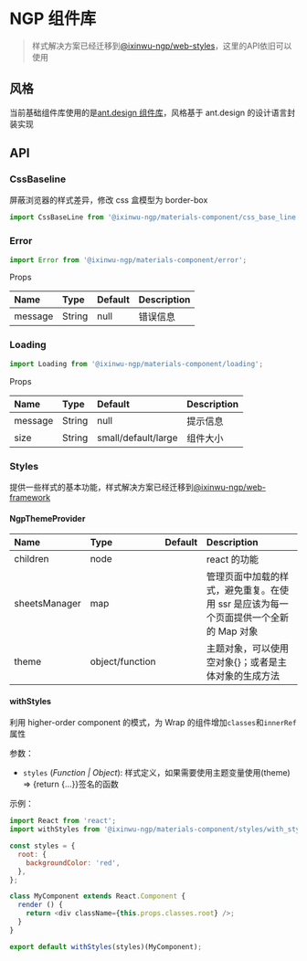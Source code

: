 # NGP 组件库

> 样式解决方案已经迁移到[@ixinwu-ngp/web-styles](../packages/web-styles/README.md)，这里的API依旧可以使用

## 风格

当前基础组件库使用的是[ant.design 组件库](https://ant.design/docs/react/introduce-cn)，风格基于 ant.design 的设计语言封装实现

## API

### CssBaseline

屏蔽浏览器的样式差异，修改 css 盒模型为 border-box

```js
import CssBaseLine from '@ixinwu-ngp/materials-component/css_base_line';
```

### Error

```js
import Error from '@ixinwu-ngp/materials-component/error';
```

Props

| Name    | Type   | Default | Description |
| :------ | :----- | :------ | :---------- |
| message | String | null    | 错误信息    |

### Loading

```js
import Loading from '@ixinwu-ngp/materials-component/loading';
```

Props

| Name    | Type   | Default             | Description |
| :------ | :----- | :------------------ | :---------- |
| message | String | null                | 提示信息    |
| size    | String | small/default/large | 组件大小    |

### Styles

提供一些样式的基本功能，样式解决方案已经迁移到[@ixinwu-ngp/web-framework](../packages/web-framework/README.md)

#### NgpThemeProvider

| Name          | Type            | Default | Description                                                                          |
| :------------ | :-------------- | :------ | :----------------------------------------------------------------------------------- |
| children      | node            |         | react 的功能                                                                         |
| sheetsManager | map             |         | 管理页面中加载的样式，避免重复。在使用 ssr 是应该为每一个页面提供一个全新的 Map 对象 |
| theme         | object/function |         | 主题对象，可以使用空对象{}；或者是主体对象的生成方法                                 |

#### withStyles

利用 higher-order component 的模式，为 Wrap 的组件增加`classes`和`innerRef`属性

参数：

- `styles` (_Function | Object_): 样式定义，如果需要使用主题变量使用(theme) => {return {...}}签名的函数

示例：

```javascript
import React from 'react';
import withStyles from '@ixinwu-ngp/materials-component/styles/with_styles';

const styles = {
  root: {
    backgroundColor: 'red',
  },
};

class MyComponent extends React.Component {
  render () {
    return <div className={this.props.classes.root} />;
  }
}

export default withStyles(styles)(MyComponent);
```
